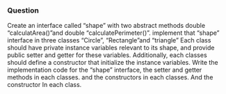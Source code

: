<h3>Question</h3>

Create an interface called “shape” with two abstract methods double “calculatArea()”and double “calculatePerimeter()”. implement that “shape” interface in three classes “Circle”, “Rectangle”and “triangle” Each class should have private instance variables relevant to its shape, and provide public setter and getter for these variables. Additionally, each classes should define a constructor that initialize the instance variables. Write the implementation code for the “shape” interface, the setter and getter methods in each classes. and the constructors in each classes. And the constructor In each class.
